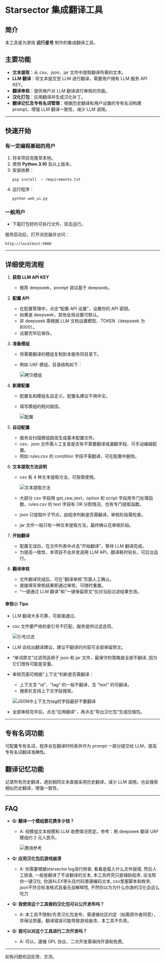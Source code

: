 # Starsector 集成翻译工具

## 简介
本工具是为游戏 **远行星号** 制作的集成翻译工具。

## 主要功能
- **文本提取**：从 csv、json、jar 文件中提取翻译所需的文本。
- **LLM 翻译**：将文本提交至 LLM 进行翻译，需要用户拥有 LLM 服务 API KEY。
- **翻译审核**：提供用户对 LLM 翻译进行审核的页面。
- **汉化打包**：应用翻译并生成汉化补丁。
- **翻译记忆及专有名词管理**：根据历史翻译和用户设置的专有名词构建 prompt，增强 LLM 翻译一致性，减少 LLM 调用。

---

## 快速开始

### 有一定编程基础的用户
1. 将本项目克隆至本地。
2. 使用 **Python 3.10** 及以上版本。
3. 安装依赖：
   ```bash
   pip install -r requirements.txt
   ```
4. 运行程序：
   ```bash
   python web_ui.py
   ```

### 一般用户
- 下载打包好的可执行文件，双击运行。

服务启动后，打开浏览器并访问：
```
http://localhost:5000
```

---

## 详细使用流程

1. **获取 LLM API KEY**
   - 推荐 deepseek，prompt 调试基于 deepseek。
2. **配置 API**
   - 在配置管理中，点击“配置 API 设置”，设置你的 API 密钥。
   - 如果是 deepseek，其他全局设置可默认。
   - 非 deepseek 需根据 LLM 文档设置模型、TOKEN（deepseek 为 8000）。
   - 设置完毕后保存。
3. **准备模组**
   - 将需要翻译的模组复制到本服务同目录下。
   - 例如 UAF 模组，目录结构如下：

     ![拷贝模组](image.png)

4. **新建配置**
   - 配置名和模组名自定义，配置名建议不用中文。
   - 填写模组的相对路径。

     ![配置](image-1.png)

5. **自动配置**
   - 服务会扫描模组路径生成基本配置文件。
   - csv、json 文件需人工复查是否有不需要翻译或漏翻字段，可手动编辑配置。
   - 例如 rules.csv 的 condition 字段不需翻译，可在配置中删除。

6. **文本提取方法说明**
   - csv 有 4 种文本提取方法，可按需使用。

     ![文本提取方法](image-2.png)

   - 大部分 csv 字段用 get_raw_text，option 和 script 字段用专门处理函数，rules.csv 的 text 字段有 OR 分割情况，也有专门提取函数。
   - json 只提取叶子节点，由程序判断是否需翻译，审核阶段需检查。
   - jar 文件一般只有一种文本提取方法，最终确认在审核阶段。

7. **开始翻译**
   - 配置无误后，在文件列表中点击“开始翻译”，等待 LLM 翻译完成。
   - 为提高一致性，本项目不会并发调用 LLM API，翻译耗时较长，可后台运行。

8. **翻译审核**
   - 文件翻译完成后，可在“翻译审核”页面人工确认。
   - 直接填写审核结果即通过审核，可随时重置。
   - “一键通过 LLM 翻译”和“一键保留原文”仅对当前过滤结果生效。

#### 审核小 Tips
- LLM 翻译大多可靠，可直接通过。
- csv 文件要严格检查引号不匹配，服务提供过滤选项。

  ![引号过滤](image-3.png)

- LLM 会给出翻译建议，建议不翻译的内容可全部保留原文。
- “单词原文”过滤项适用于 json 和 jar 文件，最保守的策略是全部不翻译, 因为它们很有可能是变量。
- 审核页面可根据“上下文”判断是否需翻译：
  - 上下文含 "id"、"tag" 的一般不翻译，含 "text" 的可翻译。
  - 搜索栏支持上下文字段搜索。

  ![JSON中上下文为tag的字段最好不要翻译](image-4.png)

- 全部审核完毕后，点击“应用翻译”，再点击“导出汉化包”生成压缩包。

---

## 专有名词功能
可配置专有名词，程序会在翻译时检索并作为 prompt 一部分提交给 LLM，提高专有名词翻译准确性。

## 翻译记忆功能
记录所有历史翻译，遇到相同文本直接采用历史翻译，减少 LLM 调用。也会搜索相似历史翻译，增强一致性。

---

## FAQ

- **Q: 翻译一个模组要花费多少钱？**
  - A: 视模组文本规模和 LLM 收费情况而定。参考：用 deepseek 翻译 UAF 模组约 2 元人民币。

    ![费用参考](image-5.png)

- **Q: 应用汉化包后游戏崩溃**
  - A: 你需要根据starsector.log进行排查, 看看是载入什么文件报错, 然后人工排查, 一般是翻译了不该翻译的文本, 本工具终究只是辅助程序, 没法帮你一键汉化. 你游ALEX带头往代码里硬编码文本, csv里塞脚本和枚举, json不符合标准格式且毫无自解释性, 不然你以为为什么你游的汉化会这么吃力

- **Q: 我使用这个工具做的汉化包可以公开发布吗？**
  - A: 本工具不限制/负责汉化包发布，需遵循社区约定（如需原作者同意），并保证质量。翻译错误可能导致游戏崩溃，本工具不负责。

- **Q: 我可以对这个工具进行二次开发吗？**
  - A: 可以，遵循 GPL 协议，二次开发需保持开源和免费。

---

如有问题欢迎反馈、交流。